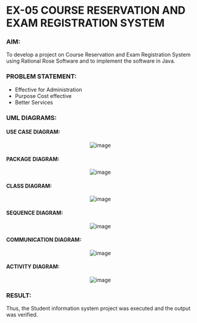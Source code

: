 # EX-05 COURSE RESERVATION AND EXAM REGISTRATION SYSTEM
### AIM:
To develop a project on Course Reservation and Exam Registration System using Rational Rose Software and to implement the software in Java.
### PROBLEM STATEMENT:
- Effective for Administration
- Purpose Cost effective
- Better Services
### UML DIAGRAMS:
#### USE CASE DIAGRAM:
<div align="center">

![image](https://github.com/ROHITJAIND/UML-EX-05-COURSE-RESERVATION-AND-EXAM-REGISTRATION-SYSTEM/assets/118707073/d62c393e-08c7-416b-8ef2-5c6de12827e4)
</div>

#### PACKAGE DIAGRAM:
<div align="center">

![image](https://github.com/ROHITJAIND/UML-EX-05-COURSE-RESERVATION-AND-EXAM-REGISTRATION-SYSTEM/assets/118707073/7b720feb-83cd-4d37-a6bc-ad04dcd0ebd9)
</div>

#### CLASS DIAGRAM:
<div align="center">

![image](https://github.com/ROHITJAIND/UML-EX-05-COURSE-RESERVATION-AND-EXAM-REGISTRATION-SYSTEM/assets/118707073/0b123a0a-9159-4c1c-afb9-ebf0443ffaf9)
</div>

#### SEQUENCE DIAGRAM:
<div align="center">

![image](https://github.com/ROHITJAIND/UML-EX-05-COURSE-RESERVATION-AND-EXAM-REGISTRATION-SYSTEM/assets/118707073/3eba53bd-083b-41d0-b2ad-4c72d6d271f3)

</div>

#### COMMUNICATION DIAGRAM:
<div align="center">

![image](https://github.com/ROHITJAIND/UML-EX-05-COURSE-RESERVATION-AND-EXAM-REGISTRATION-SYSTEM/assets/118707073/20ffb642-c371-40af-8f1c-57d502eac4f3)
</div>

#### ACTIVITY DIAGRAM:
<div align="center">

![image](https://github.com/ROHITJAIND/UML-EX-05-COURSE-RESERVATION-AND-EXAM-REGISTRATION-SYSTEM/assets/118707073/60faefaa-a49a-4aa0-a3e7-4d5e8c1fb26a)

</div>

### RESULT:
Thus, the Student information system project was executed and the output was verified.
